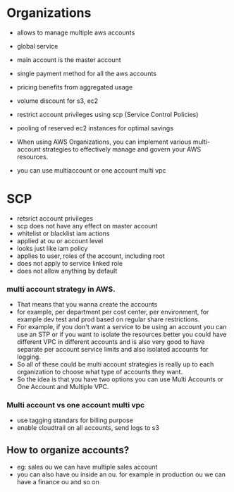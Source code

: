 # Organizations

- allows to manage multiple aws accounts
- global service
- main account is the master account
- single payment method for all the aws accounts
- pricing benefits from aggregated usage
- volume discount for s3, ec2
- restrict account privileges using scp (Service Control Policies)
- pooling of reserved ec2 instances for optimal savings
- When using AWS Organizations, you can implement various multi-account strategies to effectively manage and govern your AWS resources.


- you can use multiaccount or one account multi vpc

# SCP
- retsrict account privileges
- scp does not have any effect on master account
- whitelist or blacklist iam actions
- applied at ou or account level
- looks just like iam policy
- applies to user, roles of the account, including root
- does not apply to service linked role
- does not allow anything by default




### multi account strategy in AWS.
- That means that you wanna create the accounts
- for example, per department per cost center, per environment, for example dev test and prod based on regular share restrictions.
- For example, if you don't want a service to be using an account you can use an STP or if you want to isolate the resources better you could have different VPC in different accounts and is also very good to have separate per account service limits and also isolated accounts for logging.
- So all of these could be multi account strategies is really up to each organization to choose what type of accounts they want.
- So the idea is that you have two options you can use Multi Accounts or One Account and Multiple VPC.

### Multi account vs one account multi vpc
- use tagging standars for billing purpose
- enable cloudtrail on all accounts, send logs to s3

## How to organize accounts?
- eg: sales ou we can have multiple sales account
- you can also have ou inside an ou. for example in production ou we can have a finance ou and so on
  
